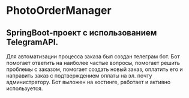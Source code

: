 # PhotoOrderManager
SpringBoot-проект с использованием TelegramAPI.
---
Для автоматизации процесса заказа был создан телеграм бот. Бот помогает ответить на наиболее частые вопросы, помогает решить проблемы с заказом, помогает создать новый заказ, 
оплатить его и направить заказ с подтверждением оплаты на эл. почту администратору. Бот выложен на хостинге, работает и активно используется.

